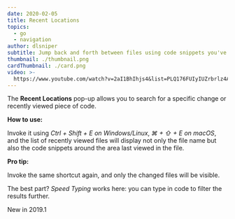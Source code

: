 ```yaml
---
date: 2020-02-05
title: Recent Locations
topics:
  - go
  - navigation
author: dlsniper
subtitle: Jump back and forth between files using code snippets you've recently seen
thumbnail: ./thumbnail.png
cardThumbnail: ./card.png
video: >-
  https://www.youtube.com/watch?v=2aI1BhIhjs4&list=PLQ176FUIyIUZrbrlz4AY1V8VzBJKZyVlW&index=92
---
```

The **Recent Locations** pop-up allows you to search for a specific change or recently viewed piece of code.

**How to use:**

Invoke it using _Ctrl + Shift + E on Windows/Linux_, _⌘ + ⇧ + E on macOS_, and the list
of recently viewed files will display not only the file name but also the code snippets
around the area last viewed in the file.

**Pro tip:**

Invoke the same shortcut again, and only the changed files will be visible.

The best part? _Speed Typing_ works here: you can type in code to filter the results further.

<span class="tag is-rounded">New in 2019.1</span>
